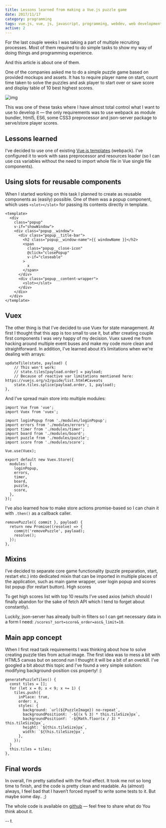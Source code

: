 ```yaml
---
title: Lessons learned from making a Vue.js puzzle game
date: 2017/11/17
category: programming
tags: vue.js, vue, js, javascript, programming, webdev, web development, development
active: 2
---
```


For the last couple weeks I was taking a part of multiple recruiting processes. Most of them required to do simple tasks to show my way of doing things and programming experience.

And this article is about one of them.

One of the companies asked me to do a simple puzzle game based on provided mockups and assets. It has to require player name on start, count time taken to solve the puzzles and ask player to start over or save score and display table of 10 best highest scores.

![img](/static/1514932542100-puzzle1.png)

This was one of these tasks where I have almost total control what I want to use to develop it — the only requirements was to use webpack as module bundler, html5, ES6, some CSS3 preprocessor and json-server package to serve/store player scores.

## Lessons learned

I’ve decided to use one of existing [Vue.js templates](https://github.com/vuejs-templates) (webpack). I’ve configured it to work with sass preprocessor and resources loader (so I can use css variables without the need to import whole file in Vue single file components).

## Using slots for reusable components

When I started working on this task I planned to create as reusable components as (easily) possible. One of them was a popup component, which uses `<slot></slot>` for passing its contents directly in template.

```
<template>
  <div
    class="popup"
    v-if="showWindow">
    <div class="popup__window">
      <div class="popup__title-bar">
        <h2 class="popup__window-name">{{ windowName }}</h2>
        <span
          class="popup__close-icon"
          @click="closePopup"
          v-if="closeable"
        >
          x
        </span>
      </div>
      <div class="popup__content-wrapper">
        <slot></slot>
      </div>
    </div>
  </div>
</template>
```

## Vuex

The other thing is that I’ve decided to use Vuex for state management. At first I thought that this app is too small to use it, but after creating couple first components I was very happy of my decision. Vuex saved me from hacking around multiple event buses and make my code more clean and straightforward. In addition, I’ve learned about it’s limitations when we're dealing with arrays:

```
updateTile(state, payload) {
    // This won't work:
    // state.tiles[payload.order] = payload;
    // Because of reactive var limitations mentioned here: https://vuejs.org/v2/guide/list.html#Caveats
    state.tiles.splice(payload.order, 1, payload);
},
```

And I’ve spread main store into multiple modules:

```
import Vue from 'vue';
import Vuex from 'vuex';

import loginPopup from './modules/loginPopup';
import errors from './modules/errors';
import timer from './modules/timer';
import board from './modules/board';
import puzzle from './modules/puzzle';
import score from './modules/score';

Vue.use(Vuex);

export default new Vuex.Store({
  modules: {
    loginPopup,
    errors,
    timer,
    board,
    puzzle,
    score,
  },
});
```

I’ve also learned how to make store actions promise-based so I can chain it with `.then()` as a callback caller.

```
removePuzzle({ commit }, payload) {
  return new Promise((resolve) => {
    commit('removePuzzle', payload);
    resolve();
  });
},
```

## Mixins

I’ve decided to separate core game functionality (puzzle preparation, start, restart etc.) into dedicated mixin that can be imported in multiple places of the application, such as main game wrapper, user login popup and scores list popup (for restart button).
High scores

To get high scores list with top 10 results I’ve used axios (which should I finally abandon for the sake of fetch API which I tend to forget about constantly).

Luckily, json-server has already built-in filters so I can get necessary data in a form I need: `/scores?_sort=score&_order=asc&_limit=10`.

## Main app concept

When I first read task requirements I was thinking about how to solve creating puzzle tiles from actual image. The first idea was to mess a bit with HTML5 canvas but on second run I thought it will be a bit of an overkill. I’ve googled a bit about this topic and I’ve found a very simple solution: modifying background-position css property! :)

```
generatePuzzleTiles() {
  const tiles = [];
  for (let x = 0; x < 9; x += 1) {
    tiles.push({
      inPlace: true,
      order: x,
      styles: {
        background: `url(${PuzzleImage}) no-repeat`,
        backgroundPositionX: `-${(x % 3) * this.tileSize}px`,
        backgroundPositionY: `-${Math.floor(x / 3) * this.tileSize}px`,
        height: `${this.tileSize}px`,
        width: `${this.tileSize}px`,
      },
    });
  }
  this.tiles = tiles;
},
```

## Final words

In overall, I’m pretty satisfied with the final effect. It took me not so long time to finish, and the code is pretty clean and readable. As (almost) always, I feel bad that I haven’t forced myself to write some tests to it. But maybe some day.. ;)

The whole code is available on [github](https://github.com/mrmnmly/puzzle-game) — feel free to share what do You think about it.

-- ł.
